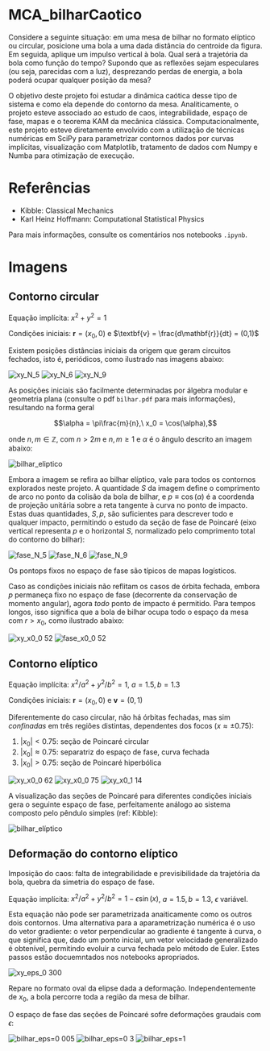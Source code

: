 # MCA_bilharCaotico
Considere a seguinte situação: em uma mesa de bilhar no formato elíptico ou circular, posicione uma bola a uma dada distância do centroide da figura. Em seguida, aplique um impulso vertical à bola. Qual será a trajetória da bola como função do tempo? Supondo que as reflexões sejam especulares (ou seja, parecidas com a luz), desprezando perdas de energia, a bola poderá ocupar qualquer posição da mesa?

O objetivo deste projeto foi estudar a dinâmica caótica desse tipo de sistema e como ela depende do contorno da mesa. Analiticamente, o projeto esteve associado ao estudo de caos, integrabilidade, espaço de fase, mapas e o teorema KAM da mecânica clássica. Computacionalmente, este projeto esteve diretamente envolvido com a utilização de técnicas numéricas em SciPy para parametrizar contornos dados por curvas implícitas, visualização com Matplotlib, tratamento de dados com Numpy e Numba para otimização de execução.

# Referências
+ Kibble: Classical Mechanics
+ Karl Heinz Hoffmann: Computational Statistical Physics

Para mais informações, consulte os comentários nos notebooks `.ipynb`.

# Imagens

## Contorno circular

Equação implícita: $x^2+y^2=1$

Condições iniciais: $\textbf{r} = (x_0,0)$ e $\textbf{v} = \frac{d\mathbf{r}}{dt} = (0,1)$

Existem posições distâncias iniciais da origem que geram circuitos fechados, isto é, periódicos, como ilustrado nas imagens abaixo:

![xy_N_5](https://github.com/vinmir/MCA_bilharCaotico/assets/133194350/c6b09819-8869-49bc-b379-88254389246f)
![xy_N_6](https://github.com/vinmir/MCA_bilharCaotico/assets/133194350/fb1056e5-6374-4f2d-af71-3830c5bcf9ab)
![xy_N_9](https://github.com/vinmir/MCA_bilharCaotico/assets/133194350/93a71dab-db47-4148-aa13-b3b41ef8d1bd)

As posições iniciais são facilmente determinadas por álgebra modular e geometria plana (consulte o pdf `bilhar.pdf` para mais informações), resultando na forma geral

$$\alpha = \pi\frac{m}{n},\ x_0 = \cos(\alpha),$$

onde $n,m \in \mathbb{Z}$, com $n>2m$ e $n,m\ge1$ e $\alpha$ é o ângulo descrito an imagem abaixo:

![bilhar_eliptico](https://github.com/vinmir/MCA_bilharCaotico/assets/133194350/4fee528c-d26b-4dc4-8164-d499110bfa93)

Embora a imagem se refira ao bilhar elíptico, vale para todos os contornos explorados neste projeto. A quantidade $S$ da imagem define o comprimento de arco no ponto da colisão da bola de bilhar, e $p\equiv \cos(\alpha)$ é a coordenda de projeção unitária sobre a reta tangente à curva no ponto de impacto. Estas duas quantidades, $S,p$, são suficientes para descrever todo e qualquer impacto, permitindo o estudo da seção de fase de Poincaré (eixo vertical representa $p$ e o horizontal $S$, normalizado pelo comprimento total do contorno do bilhar):

![fase_N_5](https://github.com/vinmir/MCA_bilharCaotico/assets/133194350/3a3d957f-2d9e-47f8-873b-bf2449782411)
![fase_N_6](https://github.com/vinmir/MCA_bilharCaotico/assets/133194350/1912b27c-bae3-43f4-8252-4b6054400b90)
![fase_N_9](https://github.com/vinmir/MCA_bilharCaotico/assets/133194350/425424d5-25be-4ad6-8cb1-f61bce53b6bd)

Os pontops fixos no espaço de fase são típicos de mapas logísticos.

Caso as condições iniciais não reflitam os casos de órbita fechada, embora $p$ permaneça fixo no espaço de fase (decorrente da conservação de momento angular), agora *todo* ponto de impacto é permitido. Para tempos longos, isso significa que a bola de bilhar ocupa todo o espaço da mesa com $r>x_0$, como ilustrado abaixo:

![xy_x0_0 52](https://github.com/vinmir/MCA_bilharCaotico/assets/133194350/e7ae6de2-d63b-4b15-ae90-d29347536d84)
![fase_x0_0 52](https://github.com/vinmir/MCA_bilharCaotico/assets/133194350/5f31d2f0-2208-418e-aa6e-42e7f2591588)

## Contorno elíptico

Equação implícita: $x^2/a^2 + y^2/b^2 = 1$, $a=1.5, b=1.3$

Condições iniciais: $\textbf{r} = (x_0,0)$ e $\textbf{v} = (0,1)$

Diferentemente do caso circular, não há órbitas fechadas, mas sim *confinadas* em três regiões distintas, dependentes dos focos ($x\approx\pm0.75$):
1. $|x_0| < 0.75$: seção de Poincaré circular
2. $|x_0| \approx 0.75$: separatriz do espaço de fase, curva fechada
3. $|x_0| > 0.75$: seção de Poincaré hiperbólica


![xy_x0_0 62](https://github.com/vinmir/MCA_bilharCaotico/assets/133194350/dd340e5c-a4ec-4108-a548-b6b7d8af94ea)
![xy_x0_0 75](https://github.com/vinmir/MCA_bilharCaotico/assets/133194350/d2645b6d-fb30-47dd-ac90-303af9e3dd4a)
![xy_x0_1 14](https://github.com/vinmir/MCA_bilharCaotico/assets/133194350/67d40f8e-46a7-494d-abd6-0ef6450df512)

A visualização das seções de Poincaré para diferentes condições iniciais gera o seguinte espaço de fase, perfeitamente análogo ao sistema composto pelo pêndulo simples (ref: Kibble):

![bilhar_elíptico](https://github.com/vinmir/MCA_bilharCaotico/assets/133194350/2778bf28-9566-469f-a390-b076b36c057a)

## Deformação do contorno elíptico

Imposição do caos: falta de integrabilidade e previsibilidade da trajetória da bola, quebra da simetria do espaço de fase.

Equação implícita: $x^2/a^2 + y^2/b^2 = 1 - \epsilon \sin(x)$, $a=1.5, b=1.3$, $\epsilon$ variável.

Esta equação não pode ser parametrizada anaiticamente como os outros dois contornos. Uma alternativa para a aparametrização numérica é o uso do vetor gradiente: o vetor perpendicular ao gradiente é tangente à curva, o que significa que, dado um ponto inicial, um vetor velocidade generalizado é obtenível, permitindo evoluir a curva fechada pelo método de Euler. Estes passos estão docuemntados nos notebooks apropriados.

![xy_eps_0 300](https://github.com/vinmir/MCA_bilharCaotico/assets/133194350/82d8dc97-a155-40a3-9146-df403316e973)

Repare no formato oval da elipse dada a deformação. Independentemente de $x_0$, a bola percorre toda a região da mesa de bilhar.

O espaço de fase das seções de Poincaré sofre deformações graudais com $\epsilon$:


![bilhar_eps=0 005](https://github.com/vinmir/MCA_bilharCaotico/assets/133194350/047b106c-f839-44fd-bb11-1cd6a6fb2ca0)
![bilhar_eps=0 3](https://github.com/vinmir/MCA_bilharCaotico/assets/133194350/2c581362-850e-4dd2-b928-6b5f3150e115)
![bilhar_eps=1](https://github.com/vinmir/MCA_bilharCaotico/assets/133194350/09922454-ffe6-4215-8f65-72dc7bd17b31)




